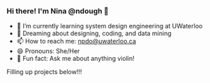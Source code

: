 ### Hi there! I'm Nina @ndough 👋

- 🔭 I’m currently learning system design engineering at UWaterloo
- 🌱 Dreaming about designing, coding, and data mining
- 📫 How to reach me: npdo@uwaterloo.ca
- 😄 Pronouns: She/Her
- 🎻 Fun fact: Ask me about anything violin!

Filling up projects below!!!

<!--
**ndough/ndough** is a ✨ _special_ ✨ repository because its `README.md` (this file) appears on your GitHub profile.

-->
